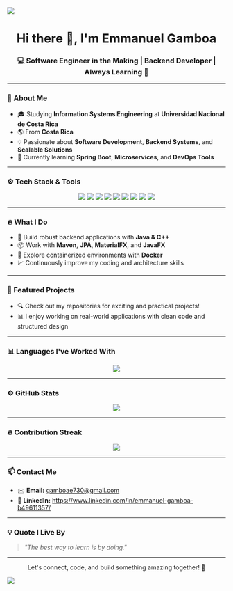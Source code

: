 <!-- Banner superior -->
<img src="https://capsule-render.vercel.app/api?type=waving&color=0:3B82F6,100:10B981&height=200&section=header&text=Emmanuel%20Gamboa%20🚀&fontSize=40&fontColor=ffffff" />

<h1 align="center">Hi there 👋, I'm Emmanuel Gamboa</h1>
<h3 align="center">💻 Software Engineer in the Making | Backend Developer | Always Learning 🚀</h3>

---

### 📍 About Me

- 🎓 Studying **Information Systems Engineering** at **Universidad Nacional de Costa Rica**  
- 🌎 From **Costa Rica**
- 💡 Passionate about **Software Development**, **Backend Systems**, and **Scalable Solutions**
- 🌱 Currently learning **Spring Boot**, **Microservices**, and **DevOps Tools**

---

### ⚙️ Tech Stack & Tools

<p align="center">
  <img src="https://img.shields.io/badge/Java-007396?style=for-the-badge&logo=java&logoColor=white" />
  <img src="https://img.shields.io/badge/C++-00599C?style=for-the-badge&logo=c%2B%2B&logoColor=white" />
  <img src="https://img.shields.io/badge/Maven-C71A36?style=for-the-badge&logo=apachemaven&logoColor=white" />
  <img src="https://img.shields.io/badge/JavaFX-1B1F23?style=for-the-badge&logo=java&logoColor=white" />
  <img src="https://img.shields.io/badge/MaterialFX-0A66C2?style=for-the-badge" />
  <img src="https://img.shields.io/badge/JPA-6DB33F?style=for-the-badge" />
  <img src="https://img.shields.io/badge/Docker-2496ED?style=for-the-badge&logo=docker&logoColor=white" />
  <img src="https://img.shields.io/badge/IntelliJ IDEA-000000?style=for-the-badge&logo=intellijidea&logoColor=white" />
  <img src="https://img.shields.io/badge/NetBeans-1B6AC6?style=for-the-badge&logo=apachenetbeanside&logoColor=white" />
</p>

---

### 🔥 What I Do

- 🧠 Build robust backend applications with **Java & C++**
- 📦 Work with **Maven**, **JPA**, **MaterialFX**, and **JavaFX**
- 🐳 Explore containerized environments with **Docker**
- 📈 Continuously improve my coding and architecture skills

---

### 📂 Featured Projects

- 🔍 Check out my repositories for exciting and practical projects!
- 📊 I enjoy working on real-world applications with clean code and structured design

---

### 📊 Languages I've Worked With

<p align="center">
  <img src="https://github-readme-stats-git-masterrstaa-rickstaa.vercel.app/api/top-langs/?username=gamboaxx&layout=compact&langs_count=6&theme=tokyonight&hide_progress=true" />
</p>

---

### ⚙️ GitHub Stats

<p align="center">
  <img src="https://github-readme-stats-git-masterrstaa-rickstaa.vercel.app/api?username=gamboaxx&show_icons=true&theme=tokyonight&hide_title=true&include_all_commits=true&count_private=true" />
</p>

---

### 🔥 Contribution Streak

<p align="center">
  <img src="https://github-readme-streak-stats.herokuapp.com?user=gamboaxx&theme=tokyonight&date_format=M%20j%5B%2C%20Y%5D" />
</p>

---

### 📫 Contact Me

- ✉️ **Email:** [gamboae730@gmail.com](mailto:gamboae730@gmail.com)  
- 💼 **LinkedIn:** https://www.linkedin.com/in/emmanuel-gamboa-b49611357/

---

### 💡 Quote I Live By
> *"The best way to learn is by doing."*

---

<p align="center">Let's connect, code, and build something amazing together! 🚀</p>

<img src="https://capsule-render.vercel.app/api?type=waving&color=0:10B981,100:3B82F6&height=150&section=footer"/>

